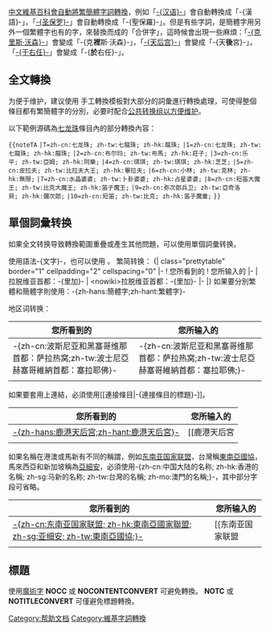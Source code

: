[中文維基百科會自動將繁簡體字詞轉換](https://zh.wikipedia.org/wiki/中文維基百科 "wikilink")，例如「[-{汉语}-](../Page/汉语.md "wikilink")」會自動轉換成「-{漢語}-」，「[-{圣保罗}-](https://zh.wikipedia.org/wiki/圣保罗 "wikilink")」會自動轉換成「-{聖保羅}-」。但是有些字詞，是簡體字用另外一個繁體字也有的字，來替換而成的「合併字」，這時候會出現一些麻煩：「[-{克里斯·沃森}-](../Page/克里斯·沃森.md "wikilink")」會變成「-{克**裡**斯·沃森}-」，「[-{天后宫}-](https://zh.wikipedia.org/wiki/天后宮 "wikilink")」會變成「-{天**後**宮}-」，「[-{于右任}-](../Page/于右任.md "wikilink")」會變成「-{**於**右任}-」。

## 全文轉換

为便于维护，建议使用  手工轉換模板對大部分的詞彙進行轉換處理，可使得整個條目都有繁簡體字的分別，必要时配合[公共转换组以方便维护](https://zh.wikipedia.org/wiki/Wikipedia:字詞轉換處理/公共轉換組 "wikilink")。

以下範例源碼為[七龙珠](../Page/七龙珠.md "wikilink")條目內的部分轉換內容：

`{{noteTA`
`|T=zh-cn:七龙珠; zh-tw:七龍珠; zh-hk:龍珠;`
`|1=zh-cn:七龙珠; zh-tw:七龍珠; zh-hk:龍珠;`
`|2=zh-cn:布尔玛; zh-tw:布馬; zh-hk:莊子;`
`|3=zh-cn:乐平; zh-tw:亞姆; zh-hk:阿樂;`
`|4=zh-cn:琪琪; zh-tw:琪琪; zh-hk:芝芝;`
`|5=zh-cn:皮拉夫; zh-tw:比拉夫大王; zh-hk:畢拉夫;`
`|6=zh-cn:小林; zh-tw:克林; zh-hk:無限;`
`|7=zh-cn:水晶婆婆; zh-tw:卜卦婆婆; zh-hk:占星婆婆;`
`|8=zh-cn:短笛大魔王; zh-tw:比克大魔王; zh-hk:笛子魔王;`
`|9=zh-cn:弥次郎兵卫; zh-tw:亞奇洛貝; zh-hk:彌次郎;`
`|10=zh-cn:短笛; zh-tw:比克; zh-hk:笛子魔童;`
`}}`

## 單個詞彙转换

如果全文转换导致轉換範圍重疊或產生其他問題，可以使用單個詞彙转换。

使用語法-{文字}-，也可以使用 。 繁简转换： {| class="prettytable" border="1" cellpadding="2" cellspacing="0" |- \! 您所看到的 \! 您所输入的 |- | 拉脱维亚首都：-{里加}- | \<nowiki\>拉脱维亚首都：-{里加}- |- |} 如果要分別繁體和簡體字則使用：-{zh-hans:簡體字;zh-hant:繁體字}-

地区词转换：

| 您所看到的                                               | 您所输入的                                                |
| --------------------------------------------------- | ---------------------------------------------------- |
| \-{zh-cn:波斯尼亚和黑塞哥维那首都：萨拉热窝;zh-tw:波士尼亞赫塞哥維納首都：塞拉耶佛}- | \-{zh-cn:波斯尼亚和黑塞哥维那首都：萨拉热窝;zh-tw:波士尼亞赫塞哥維納首都：塞拉耶佛;}- |
|                                                     |                                                      |

如果要套用上連結，必須使用\[\[連接條目|-{連接條目的標題}-\]\]。

| 您所看到的                                                          | 您所输入的                                         |
| -------------------------------------------------------------- | --------------------------------------------- |
| [-{zh-hans:鹿港天后宫;zh-hant:鹿港天后宮}-](../Page/鹿港天后宮.md "wikilink") | \[\[鹿港天后宮|-{zh-hans:鹿港天后宫;zh-hant:鹿港天后宮}-\]\] |
|                                                                |                                               |

如果名稱在港澳或馬新有不同的稱謂，例如[东南亚国家联盟](../Page/东南亚国家联盟.md "wikilink")，台灣稱[東南亞國協](https://zh.wikipedia.org/wiki/東南亞國協 "wikilink")，馬來西亞和新加坡稱為[亞細安](https://zh.wikipedia.org/wiki/亞細安 "wikilink")，必須使用-{zh-cn:中国大陆的名称; zh-hk:香港的名稱; zh-sg:马新的名称; zh-tw:台灣的名稱; zh-mo:澳門的名稱;}-，其中部分字段可省略。

| 您所看到的                                                                                      | 您所输入的                                                                     |
| ------------------------------------------------------------------------------------------ | ------------------------------------------------------------------------- |
| [-{zh-cn:东南亚国家联盟; zh-hk:東南亞國家聯盟; zh-sg:亚细安; zh-tw:東南亞國協;}-](../Page/东南亚国家联盟.md "wikilink") | \[\[东南亚国家联盟|-{zh-cn:东南亚国家联盟; zh-hk:東南亞國家聯盟; zh-sg:亚细安; zh-tw:東南亞國協;}-\]\] |
|                                                                                            |                                                                           |

## 標題

使用[魔術字](https://zh.wikipedia.org/wiki/Help:魔術字 "wikilink") __NOCC__ 或 __NOCONTENTCONVERT__ 可避免轉換。 __NOTC__ 或 __NOTITLECONVERT__ 可僅避免標題轉換。

[Category:帮助文档](https://zh.wikipedia.org/wiki/Category:帮助文档 "wikilink") [Category:維基字詞轉換](https://zh.wikipedia.org/wiki/Category:維基字詞轉換 "wikilink")